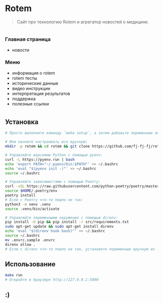 # Rotem

> Сайт про технологию Rotem и агрегатор новостей о медицине.

#
### Главная страница
 - новости
### Меню 
 - информация о rotem
 - rotem тесты
 - исторические данные
 - видео инструкции
 - интерпретация результатов
 - поддержка
 - полезные ссылки

#

## Установка
```sh
# Просто выполните команду `make setup`, а затем добавьте переменные окружения.

# Или начните настраивать все вручную:
mkdir -p rotem && cd rotem && git clone https://github.com/fj-fj-fj/rotem.git src

# Управляйте версиями Python с помощью pyenv:
curl -L https://pyenv.run | bash
echo 'export PATH="~/.pyenv/bin:$PATH"' >> ~/.bashrc
echo 'eval "$(pyenv init -)"' >> ~/.bashrc
source ~/.bashrc

# Управляйте зависимостями с помощью Poetry:
curl -sSL https://raw.githubusercontent.com/python-poetry/poetry/master/get-poetry.py | python - --version 1.1.11
source $HOME/.poetry/env
poetry install
# Если с Poetry что-то пошло не так:
python3 -m venv .venv
source .venv/bin/activate

# Управляйте переменными окружения с помощью direnv:
pip install -U pip && pip install -r src/requirements.txt
sudo apt-get update && sudo apt-get install direnv
echo 'eval "$(direnv hook bash)"' >> ~/.bashrc
source ~/.bashrc
mv .envrc.sample .envrc
direnv allow .
# Если с direnv что-то пошло не так, установите переменные вручную из .envrc.sample
```

## Использование
```sh
make run
# Откройте в браузере http://127.0.0.1:5000
```
## :)
